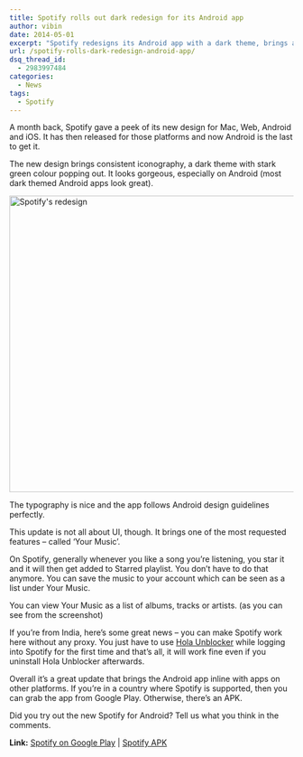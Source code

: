 ```yaml
---
title: Spotify rolls out dark redesign for its Android app
author: vibin
date: 2014-05-01
excerpt: "Spotify redesigns its Android app with a dark theme, brings a new feature called 'Your Music' letting you store albums or individual songs."
url: /spotify-rolls-dark-redesign-android-app/
dsq_thread_id:
  - 2983997484
categories:
  - News
tags:
  - Spotify
---
```

A month back, Spotify gave a peek of its new design for Mac, Web, Android and iOS. It has then released for those platforms and now Android is the last to get it.

The new design brings consistent iconography, a dark theme with stark green colour popping out. It looks gorgeous, especially on Android (most dark themed Android apps look great).

[<img class="aligncenter size-medium wp-image-80440" alt="Spotify's redesign" src="http://cdn.devilsworkshop.org/files/2014/05/spo1-600x525.png" width="600" height="525" />][1]

The typography is nice and the app follows Android design guidelines perfectly.

This update is not all about UI, though. It brings one of the most requested features &#8211; called &#8216;Your Music&#8217;.

On Spotify, generally whenever you like a song you&#8217;re listening, you star it and it will then get added to Starred playlist. You don&#8217;t have to do that anymore. You can save the music to your account which can be seen as a list under Your Music.

You can view Your Music as a list of albums, tracks or artists. (as you can see from the screenshot)

If you&#8217;re from India, here&#8217;s some great news &#8211; you can make Spotify work here without any proxy. You just have to use <a href="https://hola.org/" onclick="_gaq.push(['_trackEvent', 'outbound-article', 'https://hola.org/', 'Hola Unblocker']);" >Hola Unblocker</a> while logging into Spotify for the first time and that&#8217;s all, it will work fine even if you uninstall Hola Unblocker afterwards.

Overall it&#8217;s a great update that brings the Android app inline with apps on other platforms. If you&#8217;re in a country where Spotify is supported, then you can grab the app from Google Play. Otherwise, there&#8217;s an APK.

Did you try out the new Spotify for Android? Tell us what you think in the comments.

**Link:** <a href="https://play.google.com/store/apps/details?id=com.spotify.mobile.android.ui" onclick="_gaq.push(['_trackEvent', 'outbound-article', 'https://play.google.com/store/apps/details?id=com.spotify.mobile.android.ui', 'Spotify on Google Play']);" >Spotify on Google Play</a> | <a href="http://download.spotify.com/android/SpotifyAndroid.apk" onclick="_gaq.push(['_trackEvent', 'outbound-article', 'http://download.spotify.com/android/SpotifyAndroid.apk', 'Spotify APK']);" >Spotify APK</a>

 [1]: http://cdn.devilsworkshop.org/files/2014/05/spo1.png
